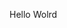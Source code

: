 Hello Wolrd














































































































































































































































































































































































































































































































































































































































































































































































































































































































































































































































































































































































































































































































































































































































































































































































































































































































































